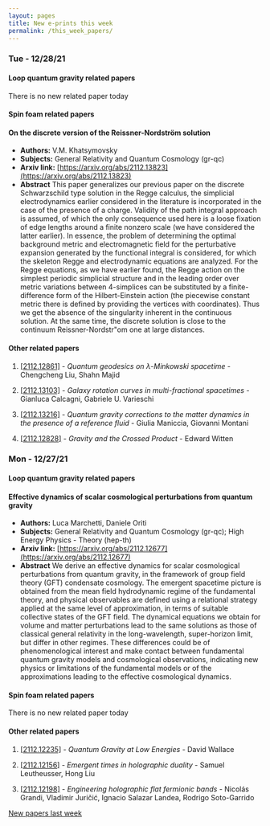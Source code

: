 ```yaml
---
layout: pages
title: New e-prints this week
permalink: /this_week_papers/
---
```




### Tue - 12/28/21

#### Loop quantum gravity related papers

There is no new related paper today 

#### Spin foam related papers

#### **On the discrete version of the Reissner-Nordström solution**
 - **Authors:** V.M. Khatsymovsky
 - **Subjects:** General Relativity and Quantum Cosmology (gr-qc)
 - **Arxiv link:** [https://arxiv.org/abs/2112.13823](https://arxiv.org/abs/2112.13823)
 - **Abstract**
 This paper generalizes our previous paper on the discrete Schwarzschild type solution in the Regge calculus, the simplicial electrodynamics earlier considered in the literature is incorporated in the case of the presence of a charge. Validity of the path integral approach is assumed, of which the only consequence used here is a loose fixation of edge lengths around a finite nonzero scale (we have considered the latter earlier). In essence, the problem of determining the optimal background metric and electromagnetic field for the perturbative expansion generated by the functional integral is considered, for which the skeleton Regge and electrodynamic equations are analyzed. For the Regge equations, as we have earlier found, the Regge action on the simplest periodic simplicial structure and in the leading order over metric variations between 4-simplices can be substituted by a finite-difference form of the Hilbert-Einstein action (the piecewise constant metric there is defined by providing the vertices with coordinates). Thus we get the absence of the singularity inherent in the continuous solution. At the same time, the discrete solution is close to the continuum Reissner-Nordstr\"om one at large distances. 



#### Other related papers

1. [[2112.12861]](https://arxiv.org/abs/2112.12861) - *Quantum geodesics on $λ$-Minkowski spacetime* - Chengcheng Liu, Shahn Majid

1. [[2112.13103]](https://arxiv.org/abs/2112.13103) - *Galaxy rotation curves in multi-fractional spacetimes* - Gianluca Calcagni, Gabriele U. Varieschi

1. [[2112.13216]](https://arxiv.org/abs/2112.13216) - *Quantum gravity corrections to the matter dynamics in the presence of a  reference fluid* - Giulia Maniccia, Giovanni Montani

1. [[2112.12828]](https://arxiv.org/abs/2112.12828) - *Gravity and the Crossed Product* - Edward Witten



### Mon - 12/27/21

#### Loop quantum gravity related papers

#### **Effective dynamics of scalar cosmological perturbations from quantum  gravity**
 - **Authors:** Luca Marchetti, Daniele Oriti
 - **Subjects:** General Relativity and Quantum Cosmology (gr-qc); High Energy Physics - Theory (hep-th)
 - **Arxiv link:** [https://arxiv.org/abs/2112.12677](https://arxiv.org/abs/2112.12677)
 - **Abstract**
 We derive an effective dynamics for scalar cosmological perturbations from quantum gravity, in the framework of group field theory (GFT) condensate cosmology. The emergent spacetime picture is obtained from the mean field hydrodynamic regime of the fundamental theory, and physical observables are defined using a relational strategy applied at the same level of approximation, in terms of suitable collective states of the GFT field. The dynamical equations we obtain for volume and matter perturbations lead to the same solutions as those of classical general relativity in the long-wavelength, super-horizon limit, but differ in other regimes. These differences could be of phenomenological interest and make contact between fundamental quantum gravity models and cosmological observations, indicating new physics or limitations of the fundamental models or of the approximations leading to the effective cosmological dynamics. 

#### Spin foam related papers

There is no new related paper today 



#### Other related papers

1. [[2112.12235]](https://arxiv.org/abs/2112.12235) - *Quantum Gravity at Low Energies* - David Wallace

1. [[2112.12156]](https://arxiv.org/abs/2112.12156) - *Emergent times in holographic duality* - Samuel Leutheusser, Hong Liu

1. [[2112.12198]](https://arxiv.org/abs/2112.12198) - *Engineering holographic flat fermionic bands* - Nicolás Grandi, Vladimir Juričić, Ignacio Salazar Landea, Rodrigo Soto-Garrido






[New papers last week]({{site.url}}/archived/weekly/pre-print/2021/12/27/archived_weekly_papers.html)
